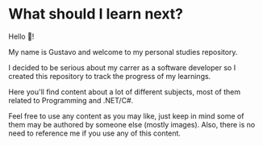 # What should I learn next?
Hello 👋!

My name is Gustavo and welcome to my personal studies repository.

I decided to be serious about my carrer as a software developer so I created this repository to track the progress of my learnings.

Here you'll find content about a lot of different subjects, most of them related to Programming and .NET/C#.

Feel free to use any content as you may like, just keep in mind some of them may be authored by someone else (mostly images). Also, there is no need to reference me if you use any of this content.
